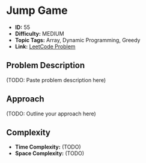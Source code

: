 # Jump Game

- **ID:** 55
- **Difficulty:** MEDIUM
- **Topic Tags:** Array, Dynamic Programming, Greedy
- **Link:** [LeetCode Problem](https://leetcode.com/problems/jump-game/description/)

## Problem Description

(TODO: Paste problem description here)

## Approach

(TODO: Outline your approach here)

## Complexity

- **Time Complexity:** (TODO)
- **Space Complexity:** (TODO)

